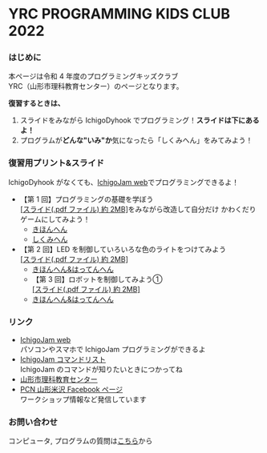 # YRC PROGRAMMING KIDS CLUB 2022

### はじめに

本ページは令和 4 年度のプログラミングキッズクラブ  
YRC（山形市理科教育センター）のページとなります。

**復習するときは、**

1. スライドをみながら IchigoDyhook でプログラミング！**スライドは下にあるよ！**
2. プログラムが**どんな"いみ"か**気になったら「しくみへん」をみてみよう！

### 復習用プリント&スライド

IchigoDyhook がなくても、[IchigoJam web](https://fukuno.jig.jp/app/IchigoJam/)でプログラミングできるよ！  

- 【第 1 回】プログラミングの基礎を学ぼう  
   [[スライド(.pdf ファイル) 約 2MB]](https://online.pcn-ymgt-yonezawa.club/yrc/2022/slides/2022PKC_01.pdf)をみながら改造して自分だけ かわくだりゲームにしてみよう！
  - [きほんへん](https://online.pcn-ymgt-yonezawa.club/yrc/2022/print/01.html)
  - [しくみへん](https://online.pcn-ymgt-yonezawa.club/yrc/2022/print/01logic.html)
- 【第 2 回】LED を制御していろいろな色のライトをつけてみよう  
   [[スライド(.pdf ファイル) 約 2MB]](https://online.pcn-ymgt-yonezawa.club/yrc/2022/slides/2022PKC_02.pdf) 
  - [きほんへん&はってんへん](https://online.pcn-ymgt-yonezawa.club/yrc/2022/print/02.html)
  - 【第 3 回】ロボットを制御してみよう①  
   [[スライド(.pdf ファイル) 約 2MB]](https://online.pcn-ymgt-yonezawa.club/yrc/2022/slides/2022PKC_03.pdf) 
  - [きほんへん&はってんへん](https://online.pcn-ymgt-yonezawa.club/yrc/2022/print/03.html)


### リンク

- [IchigoJam web](https://fukuno.jig.jp/app/IchigoJam/)  
  パソコンやスマホで IchigoJam プログラミングができるよ
- [IchigoJam コマンドリスト](https://ichigojam.net/IchigoJam.html)  
  IchigoJam のコマンドが知りたいときにつかってね
- [山形市理科教育センター](https://www.ymgt.ed.jp/rikacenter/YAMAGATASIRISE.html)
- [PCN 山形米沢 Facebook ページ](https://www.facebook.com/PCNYonezawa/)  
  ワークショップ情報など発信しています

### お問い合わせ

コンピュータ, プログラムの質問は[こちら](https://forms.gle/zTkj7jYU6FphiCTp9)から
